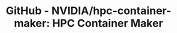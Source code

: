 ---
layout: post
title: "GitHub - NVIDIA/hpc-container-maker: HPC Container Maker"
description: "HPC Container Maker. Contribute to NVIDIA/hpc-container-maker development by creating an account on GitHub."
summary: "HPC Container Maker. Contribute to NVIDIA/hpc-container-maker development by creating an account on GitHub."
img: "https://opengraph.githubassets.com/280170924be18cbef023140a588350495ba56091daa09ac775fba648471bbe7c/NVIDIA/hpc-container-maker"
tags: [hpc]
redirect_to: https://github.com/NVIDIA/hpc-container-maker
---